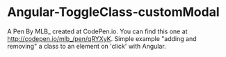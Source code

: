 # Angular-ToggleClass-customModal
A Pen By MLB_ created at CodePen.io. You can find this one at http://codepen.io/mlb_/pen/qRYXyK. Simple example "adding and removing" a class to an element on 'click' with Angular.
